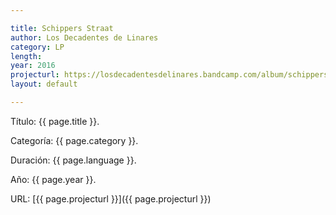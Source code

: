 ```yaml
---

title: Schippers Straat
author: Los Decadentes de Linares
category: LP
length: 
year: 2016
projecturl: https://losdecadentesdelinares.bandcamp.com/album/schippers-straat
layout: default

---
```


Título: {{ page.title }}.

Categoría: {{ page.category }}.

Duración: {{ page.language }}.

Año: {{ page.year }}.

URL: [{{ page.projecturl }}]({{ page.projecturl }})